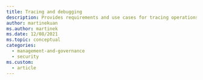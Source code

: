 ```yaml
---
title: Tracing and debugging
description: Provides requirements and use cases for tracing operations and debugging software releases as it relates to monitoring, and diagnostics. 
author: martinekuan
ms.author: martinek
ms.date: 12/08/2021
ms.topic: conceptual
categories:
  - management-and-governance
  - security
ms.custom:
  - article
---
```


